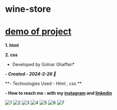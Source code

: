 # wine-store

# [demo of project]( https://golnarghaffari.github.io/wine-store/)

**1. html**

**2. css**

* Developed by Golnar Ghaffari*

***- Created - 2024-2-26 🌷***

**- Technologies Used - Html , css **

**- How to reach me : with my [instagram](http://www.instagram.com/golnarghaffari20) and [linkedin](http://www.linkedin.com/in/golnar-ghaffari-b370462a9/")**

![1](https://github.com/golnarghaffari/wine-store/assets/155916502/d68de9c6-0292-4af4-9661-90712f11282a)
![2](https://github.com/golnarghaffari/wine-store/assets/155916502/479cce38-7592-4e9f-af2f-1493f9cf1af2)
![3](https://github.com/golnarghaffari/wine-store/assets/155916502/77ee1871-a437-472f-9f49-674ef79b317a)
![4](https://github.com/golnarghaffari/wine-store/assets/155916502/66241ca3-4a10-45c4-b314-1f82991277db)
![5](https://github.com/golnarghaffari/wine-store/assets/155916502/63891828-08be-4c41-b4e3-4b1ed4f46370)
![6](https://github.com/golnarghaffari/wine-store/assets/155916502/d76b704a-3c53-4ae3-af38-fb6e460bbfe1)
![7](https://github.com/golnarghaffari/wine-store/assets/155916502/9502fcc7-b7d9-4225-8cbd-1536e0e87346)
